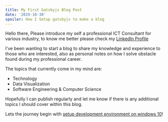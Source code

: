 ```yaml
---
title: My First Gatsbyjs Blog Post
date: '2019-10-30'
spoiler: How I Setup gatsbyjs to make a blog
---
```


Hello there, Please introduce my self a professional ICT Consultant for various industry, to know me better please check my [LinkedIn Profile](https://www.linkedin.com/in/laurenko/)

I've been wanting to start a blog to share my knowledge and experience to those who are interested, also as personal notes on how I solve obstacle found during my professional career.

The topics that currently come in my mind are:
- Technology
- Data Visualization
- Software Engineering & Computer Science

Hopefully I can publish regularly and let me know if there is any additional topics I should cover within this blog.

Lets the journey begin with [setup development environment on windows 10](/setup-wsl-on-windows-10/)!